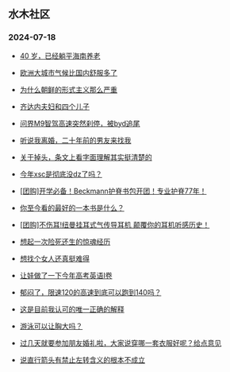 ## 水木社区 
### 2024-07-18

+ [40 岁，已经躺平海南养老](https://www.newsmth.net/nForum/article/OurEstate/3036962)

+ [欧洲大城市气候比国内舒服多了](https://www.newsmth.net/nForum/article/Geography/589270)

+ [为什么朝鲜的形式主义那么严重](https://www.newsmth.net/nForum/article/WorkingLife/107201)

+ [齐达内夫妇和四个儿子](https://www.newsmth.net/nForum/article/FamilyLife/1766783938)

+ [问界M9智驾高速突然刹停，被byd追尾](https://www.newsmth.net/nForum/article/GreenAuto/1629393)

+ [听说我离婚，二十年前的男友来找我](https://www.newsmth.net/nForum/article/Divorce/2084787)

+ [关于掉头，条文上看字面理解其实挺清楚的](https://www.newsmth.net/nForum/article/AutoWorld/1944874576)

+ [今年xsc是彻底没dz了吗？](https://www.newsmth.net/nForum/article/ChildEducation/2424486)

+ [[团购]开学必备！Beckmann护脊书包开团！专业护脊77年！](https://www.newsmth.net/nForum/article/ADAgent_TG/1323459)

+ [你至今看的最好的一本书是什么？](https://www.newsmth.net/nForum/article/Book/78887)

+ [[团购]不伤耳!纽曼挂耳式气传导耳机 颠覆你的耳机听感历史！](https://www.newsmth.net/nForum/article/ADAgent_TG/1323509)

+ [想起一次险死还生的惊魂经历](https://www.newsmth.net/nForum/article/FamilyLife/1766784707)

+ [想找个女人还真挺难得](https://www.newsmth.net/nForum/article/Divorce/2085260)

+ [让娃做了一下今年高考英语I卷](https://www.newsmth.net/nForum/article/ChildEducation/2424846)

+ [郁闷了，限速120的高速到底可以跑到140吗？](https://www.newsmth.net/nForum/article/AutoWorld/1944875921)

+ [这是目前我认可的唯一正确的解释](https://www.newsmth.net/nForum/article/OurEstate/3037944)

+ [游泳可以让胸大吗？](https://www.newsmth.net/nForum/article/Swimming/943927)

+ [过几天就要参加朋友婚礼啦，大家说穿哪一套衣服好呢？给点意见](https://www.newsmth.net/nForum/article/FashionShow/510080)

+ [说直行箭头有禁止左转含义的根本不成立](https://www.newsmth.net/nForum/article/AutoWorld/1944875341)

